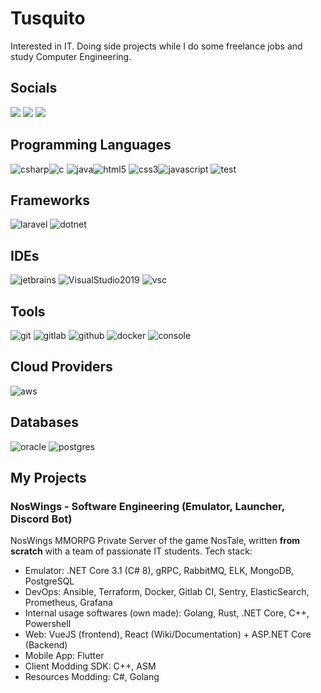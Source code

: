 # Tusquito
Interested in IT. Doing side projects while I do some freelance jobs and study Computer Engineering.
## Socials
[![](https://img.shields.io/badge/-@Tusquito-%23232729?style=flat-square&logo=github)](https://github.com/Tusquito)
[![](https://img.shields.io/badge/-@Tusquito-orange?style=flat-square&logo=gitlab)](https://gitlab.com/Tusquito)
[![](https://img.shields.io/badge/-Tuskk%239802-%232c2f33?style=flat-square&logo=discord)]()
## Programming Languages
![csharp](https://img.icons8.com/color/100/000000/c-sharp-logo.png)![c](https://img.icons8.com/color/96/000000/c-programming.png)
![java](https://img.icons8.com/color/96/000000/java-coffee-cup-logo.png)![html5](https://img.icons8.com/color/96/000000/html-5.png)
![css3](https://img.icons8.com/color/96/000000/css3.png)![javascript](https://img.icons8.com/color/96/000000/javascript.png)
![test](https://img.icons8.com/dusk/100/000000/php-logo.png)
## Frameworks
![laravel](https://i.imgur.com/vLDC4eT.png)
![dotnet](https://i.imgur.com/mhPS52E.jpg)
## IDEs
![jetbrains](https://i.imgur.com/iXkn3kg.png)
![VisualStudio2019](https://img.icons8.com/color/96/000000/visual-studio-2019.png)
![vsc](https://img.icons8.com/fluent/96/000000/visual-studio-code-2019.png)
## Tools
![git](https://img.icons8.com/color/96/000000/git.png)
![gitlab](https://img.icons8.com/color/96/000000/gitlab.png)
![github](https://img.icons8.com/fluent/96/000000/github.png)
![docker](https://img.icons8.com/color/96/000000/docker.png)
![console](https://img.icons8.com/fluent/96/000000/console.png)
## Cloud Providers
![aws](https://img.icons8.com/color/96/000000/amazon-web-services.png)
## Databases
![oracle](https://img.icons8.com/color/96/000000/oracle-logo.png)
![postgres](https://img.icons8.com/color/96/000000/postgreesql.png)
## My Projects

### NosWings - Software Engineering (Emulator, Launcher, Discord Bot)
NosWings MMORPG Private Server of the game NosTale, written **from scratch** with a team of passionate IT students.
Tech stack: 
- Emulator: .NET Core 3.1 (C# 8), gRPC, RabbitMQ, ELK, MongoDB, PostgreSQL
- DevOps: Ansible, Terraform, Docker, Gitlab CI, Sentry, ElasticSearch, Prometheus, Grafana
- Internal usage softwares (own made): Golang, Rust, .NET Core, C++, Powershell
- Web: VueJS (frontend), React (Wiki/Documentation) + ASP.NET Core (Backend)
- Mobile App: Flutter
- Client Modding SDK: C++, ASM
- Resources Modding: C#, Golang
